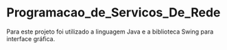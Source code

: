 # Programacao_de_Servicos_De_Rede

Para este projeto foi utilizado a linguagem Java e a biblioteca Swing para interface gráfica. 
